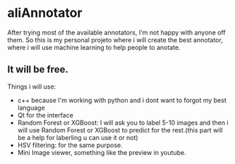 # aliAnnotator

After trying most of the available annotators, I'm not happy with anyone off them. 
So this is my personal projeto where i will create the best annotator, where i will use machine learning to help people to anotate.
## It will be free.

Things i will use: 
 * c++ because I'm working with python and i dont want to forgot my best language
 * Qt for the interface
 * Random Forest or XGBoost: I will ask you to label 5-10 images and then i will use Random Forest or XGBoost to predict for the rest.(this part will be a help for laberling u can use it or not)
 * HSV filtering: for the same purpose.
 * Mini Image viewer, something like the preview in youtube.
